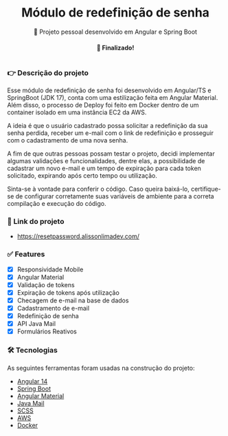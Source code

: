 <h1 align="center">Módulo de redefinição de senha </h1>
<p align="center">🚀 Projeto pessoal desenvolvido em Angular e Spring Boot</p>

<h4 align="center"> 
	 🐛 Finalizado!
</h4>

#
### 👉  Descrição do projeto

<p> Esse módulo de redefinição de senha foi desenvolvido em Angular/TS e SpringBoot (JDK 17), conta com uma estilização feita em Angular Material. Além disso, o processo de Deploy foi feito em Docker dentro de um container isolado em uma instância EC2 da AWS.
 </p>
<p>A ideia é que o usuário cadastrado possa solicitar a redefinição da sua senha perdida, receber um e-mail com o link de redefinição e prosseguir com o cadastramento de uma nova senha.
</p>
<p> A fim de que outras pessoas possam testar o projeto, decidi implementar algumas validações e funcionalidades, dentre elas, a possibilidade de cadastrar um novo e-mail e um tempo de expiração para cada token solicitado, expirando após certo tempo ou utilização. </p>

<p> Sinta-se à vontade para conferir o código. Caso queira baixá-lo, certifique-se de configurar corretamente suas variáveis de ambiente para a correta compilação e execução do código. </p>

### 🎁 Link do projeto

- https://resetpassword.alissonlimadev.com/
  
### ✅ Features

- [x] Responsividade Mobile
- [x] Angular Material 
- [x] Validação de tokens
- [x] Expiração de tokens após utilização
- [x] Checagem de e-mail na base de dados
- [x] Cadastramento de e-mail
- [x] Redefinição de senha
- [x] API Java Mail
- [x] Formulários Reativos

### 🛠 Tecnologias

As seguintes ferramentas foram usadas na construção do projeto:

- [Angular 14](https://angular.io/)
- [Spring Boot](https://spring.io/projects/spring-boot)
- [Angular Material](https://material.angular.io/)
- [Java Mail](https://www.oracle.com/java/technologies/javamail-api.html)
- [SCSS](https://sass-lang.com/)
- [AWS](https://aws.amazon.com/)
- [Docker](https://hub.docker.com/)
